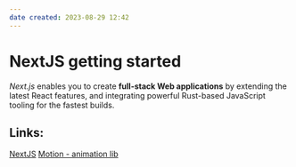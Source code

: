 ```yaml
---
date created: 2023-08-29 12:42
---
```


# NextJS getting started

_Next.js_ enables you to create **full-stack Web applications** by extending the latest React features, and integrating powerful Rust-based JavaScript tooling for the fastest builds.

## Links:

[NextJS](https://nextjs.org/docs)
[Motion - animation lib](https://www.framer.com/motion/)
